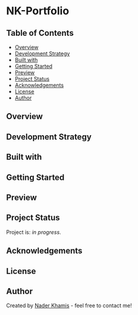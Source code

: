 # NK-Portfolio

## Table of Contents

- [Overview](#overview)
- [Development Strategy](#development-strategy)
- [Built with](#built-with)
- [Getting Started](#getting-started)
- [Preview](#preview)
- [Project Status](#project-status)
- [Acknowledgements](#acknowledgements)
- [License](#license)
- [Author](#author)

## Overview

## Development Strategy

## Built with

## Getting Started

## Preview

## Project Status

Project is: _in progress_.

## Acknowledgements

## License

## Author

Created by [Nader Khamis](https://www.naderkhamis.com/) - feel free to contact me!
